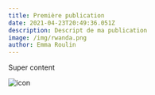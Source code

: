 ```yaml
---
title: Première publication
date: 2021-04-23T20:49:36.051Z
description: Descript de ma publication
image: /img/rwanda.png
author: Emma Roulin
---
```

Super content

![icon](/img/user.svg "Mon icon")